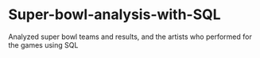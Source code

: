 # Super-bowl-analysis-with-SQL

Analyzed super bowl teams and results, and the artists who performed for the games using SQL
